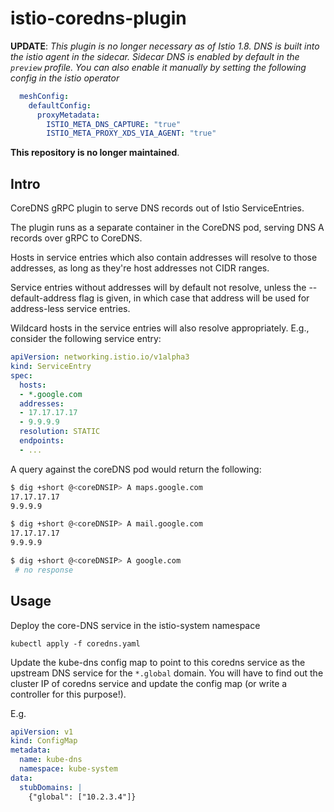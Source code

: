 # istio-coredns-plugin

**UPDATE**: _This plugin is no longer necessary as of Istio 1.8. DNS is built into the istio agent in the sidecar. Sidecar DNS is enabled by default in the `preview` profile. You can also enable it manually by setting the following config in the istio operator_
```yaml
  meshConfig:
    defaultConfig:
      proxyMetadata:
        ISTIO_META_DNS_CAPTURE: "true"
        ISTIO_META_PROXY_XDS_VIA_AGENT: "true"
```

**This repository is no longer maintained**.


Intro
---

CoreDNS gRPC plugin to serve DNS records out of Istio ServiceEntries.

The plugin runs as a separate container in the CoreDNS pod, serving DNS A
records over gRPC to CoreDNS.

Hosts in service entries which also contain addresses will resolve to those
addresses, as long as they're host addresses not CIDR ranges.

Service entries without addresses will by default not resolve, unless the
--default-address flag is given, in which case that address will be used
for address-less service entries.

Wildcard hosts in the service entries will also resolve appropriately.
E.g., consider the following service entry:

```yaml
apiVersion: networking.istio.io/v1alpha3
kind: ServiceEntry
spec:
  hosts:
  - *.google.com
  addresses:
  - 17.17.17.17
  - 9.9.9.9
  resolution: STATIC
  endpoints:
  - ...
```

A query against the coreDNS pod would return the following:

```bash
$ dig +short @<coreDNSIP> A maps.google.com
17.17.17.17
9.9.9.9

$ dig +short @<coreDNSIP> A mail.google.com
17.17.17.17
9.9.9.9

$ dig +short @<coreDNSIP> A google.com
 # no response
```

## Usage

Deploy the core-DNS service in the istio-system namespace

```
kubectl apply -f coredns.yaml
```

Update the kube-dns config map to point to this coredns service as the
upstream DNS service for the `*.global` domain. You will have to find out
the cluster IP of coredns service and update the config map (or write a
controller for this purpose!).

E.g.

```yaml
apiVersion: v1
kind: ConfigMap
metadata:
  name: kube-dns
  namespace: kube-system
data:
  stubDomains: |
    {"global": ["10.2.3.4"]}
```

